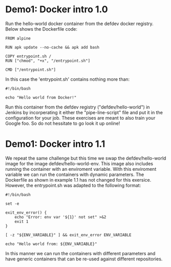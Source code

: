 # Demo1: Docker intro 1.0

Run the hello-world docker container from the defdev docker registry. Below shows the Dockerfile code:

    FROM alpine

    RUN apk update --no-cache && apk add bash

    COPY entrypoint.sh /
    RUN ["chmod", "+x", "/entrypoint.sh"]

    CMD ["/entrypoint.sh"]

In this case the 'entrypoint.sh' contains nothing more than:

    #!/bin/bash

    echo "Hello world from Docker!"

Run this container from the defdev registry ("defdev/hello-world") in Jenkins by incorperating it either the "pipe-line-script" file and put it in the configuration for your job. These exercises are meant to also train your Google foo. So do not hessitate to go look it up online!

# Demo1: Docker intro 1.1

We repeat the same challenge but this time we swap the defdev/hello-world image for the image defdev/hello-world-env.
This image also includes running the container with an enviroment variable. With this enviroment variable we can run
the containers with dynamic parameters. The Dockerfile as shown in example 1.1 has not changed for this exersice. However, the entrypoint.sh was adapted to the following format:

    #!/bin/bash

    set -e

    exit_env_error() {
        echo "Error: env var '${1}' not set" >&2
        exit 1
    }

    [ -z "${ENV_VARIABLE}" ] && exit_env_error ENV_VARIABLE

    echo "Hello world from: ${ENV_VARIABLE}"

In this manner we can run the containers with different parameters and have generic containers that can be re-used against different repositories.
